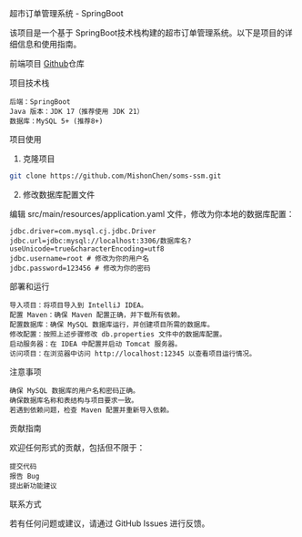 超市订单管理系统 - SpringBoot

该项目是一个基于 SpringBoot技术栈构建的超市订单管理系统。以下是项目的详细信息和使用指南。


前端项目 [Github](https://github.com/MishonChen/demo-vue.git)仓库


项目技术栈

    后端：SpringBoot
    Java 版本：JDK 17（推荐使用 JDK 21）
    数据库：MySQL 5+ (推荐8+)

项目使用
1. 克隆项目


``` bash
git clone https://github.com/MishonChen/soms-ssm.git
```



2. 修改数据库配置文件

编辑 src/main/resources/application.yaml 文件，修改为你本地的数据库配置：


``` properties
jdbc.driver=com.mysql.cj.jdbc.Driver
jdbc.url=jdbc:mysql://localhost:3306/数据库名?useUnicode=true&characterEncoding=utf8
jdbc.username=root # 修改为你的用户名
jdbc.password=123456 # 修改为你的密码
```



部署和运行

    导入项目：将项目导入到 IntelliJ IDEA。
    配置 Maven：确保 Maven 配置正确，并下载所有依赖。
    配置数据库：确保 MySQL 数据库运行，并创建项目所需的数据库。
    修改配置：按照上述步骤修改 db.properties 文件中的数据库配置。
    启动服务器：在 IDEA 中配置并启动 Tomcat 服务器。
    访问项目：在浏览器中访问 http://localhost:12345 以查看项目运行情况。

注意事项

    确保 MySQL 数据库的用户名和密码正确。
    确保数据库名称和表结构与项目要求一致。
    若遇到依赖问题，检查 Maven 配置并重新导入依赖。

贡献指南

欢迎任何形式的贡献，包括但不限于：

    提交代码
    报告 Bug
    提出新功能建议

联系方式

若有任何问题或建议，请通过 GitHub Issues 进行反馈。
